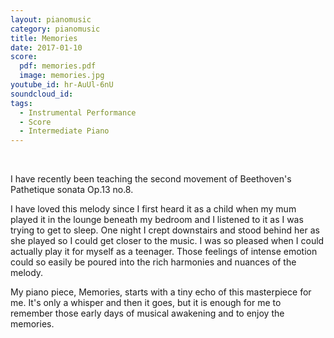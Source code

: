 ```yaml
---
layout: pianomusic
category: pianomusic
title: Memories
date: 2017-01-10
score:
  pdf: memories.pdf
  image: memories.jpg
youtube_id: hr-AuUl-6nU
soundcloud_id:
tags:
  - Instrumental Performance
  - Score
  - Intermediate Piano
---
```

&nbsp;

I have recently been teaching the second movement of Beethoven's Pathetique sonata Op.13 no.8.

I have loved this melody since I first heard it as a child when my mum played it in the lounge beneath my bedroom and I listened to it as I was trying to get to sleep. One night I crept downstairs and stood behind her as she played so I could get closer to the music. I was so pleased when I could actually play it for myself as a teenager. Those feelings of intense emotion could so easily be poured into the rich harmonies and nuances of the melody.

My piano piece, Memories, starts with a tiny echo of this masterpiece for me. It's only a whisper and then it goes, but it is enough for me to remember those early days of musical awakening and to enjoy the memories.
